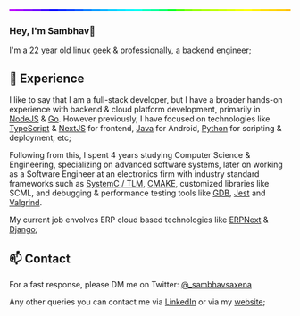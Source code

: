 <img style="width:100%;height:3px;" src="./bar.gif" />

### Hey, I'm Sambhav👋

I'm a 22 year old linux geek & professionally, a backend engineer;

## 💎 Experience

I like to say that I am a full-stack developer, but I have a broader hands-on experience with backend & cloud platform development, primarily in [NodeJS](https://nodejs.org/) & [Go](https://go.dev/). However previously, I have focused on technologies like [TypeScript](https://www.typescriptlang.org/) & [NextJS](https://nextjs.org/) for frontend, [Java](https://www.java.com/) for Android, [Python](https://www.python.org/) for scripting & deployment, etc;

Following from this, I spent 4 years studying Computer Science & Engineering, specializing on advanced software systems, later on working as a Software Engineer at an electronics firm with industry standard frameworks such as [SystemC / TLM](https://systemc.org/), [CMAKE](https://cmake.org/), customized libraries like SCML, and debugging & performance testing tools like [GDB](https://sourceware.org/gdb/), [Jest](https://jestjs.io/) and [Valgrind](https://valgrind.org/).

My current job envolves ERP cloud based technologies like [ERPNext](https://erpnext.com/) & [Django](https://www.djangoproject.com/);

## 📫 Contact

For a fast response, please DM me on Twitter: [@_sambhavsaxena](https://twitter.com/direct_messages/create/_sambhavsaxena) 

Any other queries you can contact me via [LinkedIn](https://www.linkedin.com/in/sambhavsaxena) or via my [website](https://interpreted.vercel.app/);
